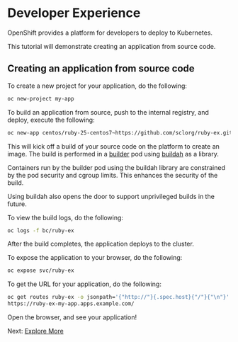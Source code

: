 # Developer Experience

OpenShift provides a platform for developers to deploy to Kubernetes.

This tutorial will demonstrate creating an application from source code.

## Creating an application from source code

To create a new project for your application, do the following:

```sh
oc new-project my-app
```

To build an application from source, push to the internal registry, and deploy, execute the following:

```sh
oc new-app centos/ruby-25-centos7~https://github.com/sclorg/ruby-ex.git
```

This will kick off a build of your source code on the platform to create an image.  The build is performed
in a [builder](https://github.com/openshift/builder) pod using [buildah](https://github.com/containers/buildah) as a library.

Containers run by the builder pod using the buildah library are constrained by
the pod security and cgroup limits. This enhances the security of the build.

Using buildah also opens the door to support unprivileged builds in the future.

To view the build logs, do the following:

```sh
oc logs -f bc/ruby-ex
```

After the build completes, the application deploys to the cluster.

To expose the application to your browser, do the following:

```sh
oc expose svc/ruby-ex
```

To get the URL for your application, do the following:

```sh
oc get routes ruby-ex -o jsonpath='{"http://"}{.spec.host}{"/"}{"\n"}' 
https://ruby-ex-my-app.apps.example.com/
```

Open the browser, and see your application!

Next: [Explore More](../03-explore.md)